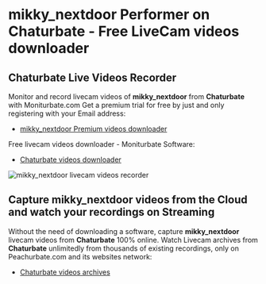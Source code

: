 # mikky_nextdoor Performer on Chaturbate - Free LiveCam videos downloader

## Chaturbate Live Videos Recorder

Monitor and record livecam videos of **mikky_nextdoor** from **Chaturbate** with Moniturbate.com
Get a premium trial for free by just and only registering with your Email address:
* [mikky_nextdoor Premium videos downloader](https://moniturbate.com/request-demo-licence-key.html)

Free livecam videos downloader - Moniturbate Software:
* [Chaturbate videos downloader](https://moniturbate.com/moniturbate-download-software.html)

![mikky_nextdoor livecam videos recorder](https://peachurnet.com/templates/moniturbate-software.png)


## Capture mikky_nextdoor videos from the Cloud and watch your recordings on Streaming

Without the need of downloading a software, capture **mikky_nextdoor** livecam videos from **Chaturbate** 100% online.
Watch Livecam archives from **Chaturbate** unlimitedly from thousands of existing recordings, only on Peachurbate.com and its websites network:
* [Chaturbate videos archives](https://peachurnet.com/)